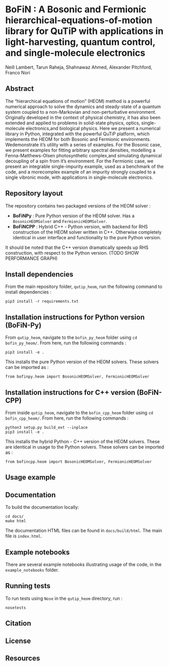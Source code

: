 # BoFiN : A Bosonic and Fermionic hierarchical-equations-of-motion library for QuTiP with applications in light-harvesting, quantum control, and single-molecule electronics

Neill Lambert, Tarun Raheja, Shahnawaz Ahmed, Alexander Pitchford, Franco Nori 

## Abstract

The “hierarchical equations of motion” (HEOM) method is a powerful numerical approach to solve the dynamics and steady-state of a quantum system coupled to a non-Markovian and non-perturbative environment. Originally developed in the context of physical chemistry, it has also been extended and applied to problems in solid-state physics, optics, single-molecule electronics,and biological physics. Here we present a numerical library in Python, integrated with the powerful QuTiP platform, which implements the HEOM for both Bosonic and Fermionic environments. Wedemonstrate it’s utility with a series of examples.  For the Bosonic case, we present examples for fitting arbitrary spectral densities, modelling a Fenna-Matthews-Olsen photosynthetic complex,and simulating dynamical decoupling of a spin from it’s environment.  For the Fermionic case, we present an integrable single-impurity example, used as a benchmark of the code, and a morecomplex example of an impurity strongly coupled to a single vibronic mode, with applications in single-molecule electronics.

## Repository layout

The repository contains two packaged versions of the HEOM solver : 

- **BoFiNPy** : Pure Python version of the HEOM solver. Has a `BosonicHEOMSolver` and `FermionicHEOMSolver`.
- **BoFiNCPP** : Hybrid C++ - Python version, with backend for RHS construction of the HEOM solver written in C++. Otherwise completely identical in user interface and functionality to the pure Python version.

It should be noted that the C++ version dramatically speeds up RHS construction, with respect to the Python version. (TODO SHOW PERFORMANCE GRAPH)

## Install dependencies

From the main repository folder, `qutip_heom`, run the following command to install dependencies :
```
pip3 install -r requirements.txt
```
## Installation instructions for Python version (BoFiN-Py)

From `qutip_heom`, navigate to the `bofin_py_heom` folder using `cd bofin_py_heom/`. From here, run the following commands :
```
pip3 install -e .
```
This installs the pure Python version of the HEOM solvers. These solvers can be imported as :
```
from bofinpy.heom import BosonicHEOMSolver, FermionicHEOMSolver
```
## Installation instructions for C++ version (BoFiN-CPP)

From inside `qutip_heom`, navigate to the `bofin_cpp_heom` folder using `cd bofin_cpp_heom/`. From here, run the following commands :
```
python3 setup.py build_ext --inplace
pip3 install -e .
```
This installs the hybrid Python - C++ version of the HEOM solvers. These are identical in usage to the Python solvers. These solvers can be imported as :
```
from bofincpp.heom import BosonicHEOMSolver, FermionicHEOMSolver
```

## Usage example

## Documentation

To build the documentation locally:
```
cd docs/
make html
```

The documentation HTML files can be found in `docs/build/html`. The main file is `index.html`.

## Example notebooks

There are several example notebooks illustrating usage of the code, in the `example_notebooks` folder.

## Running tests

To run tests using `Nose` in the `qutip_heom` directory, run :
```
nosetests
```
## Citation

## License

## Resources
